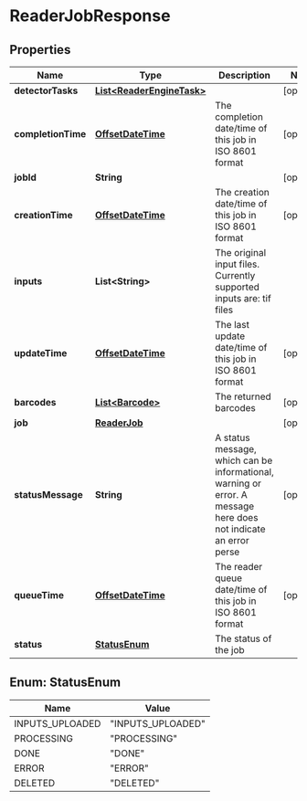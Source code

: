 
# ReaderJobResponse

## Properties
Name | Type | Description | Notes
------------ | ------------- | ------------- | -------------
**detectorTasks** | [**List&lt;ReaderEngineTask&gt;**](ReaderEngineTask.md) |  |  [optional]
**completionTime** | [**OffsetDateTime**](OffsetDateTime.md) | The completion date/time of this job in ISO 8601 format |  [optional]
**jobId** | **String** |  |  [optional]
**creationTime** | [**OffsetDateTime**](OffsetDateTime.md) | The creation date/time of this job in ISO 8601 format |  [optional]
**inputs** | **List&lt;String&gt;** | The original input files. Currently supported inputs are: tif files | 
**updateTime** | [**OffsetDateTime**](OffsetDateTime.md) | The last update date/time of this job in ISO 8601 format |  [optional]
**barcodes** | [**List&lt;Barcode&gt;**](Barcode.md) | The returned barcodes |  [optional]
**job** | [**ReaderJob**](ReaderJob.md) |  |  [optional]
**statusMessage** | **String** | A status message, which can be informational, warning or error. A message here does not indicate an error perse |  [optional]
**queueTime** | [**OffsetDateTime**](OffsetDateTime.md) | The reader queue date/time of this job in ISO 8601 format |  [optional]
**status** | [**StatusEnum**](#StatusEnum) | The status of the job | 


<a name="StatusEnum"></a>
## Enum: StatusEnum
Name | Value
---- | -----
INPUTS_UPLOADED | &quot;INPUTS_UPLOADED&quot;
PROCESSING | &quot;PROCESSING&quot;
DONE | &quot;DONE&quot;
ERROR | &quot;ERROR&quot;
DELETED | &quot;DELETED&quot;



